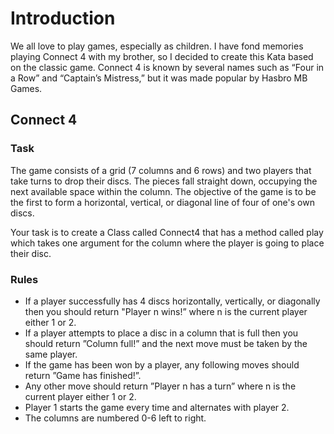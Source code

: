 # Introduction

We all love to play games, especially as children. I have fond memories playing Connect 4 with my brother, so I decided to create this Kata based on the classic game. Connect 4 is known by several names such as “Four in a Row” and “Captain’s Mistress,” but it was made popular by Hasbro MB Games.

## Connect 4

### Task

The game consists of a grid (7 columns and 6 rows) and two players that take turns to drop their discs. The pieces fall straight down, occupying the next available space within the column. The objective of the game is to be the first to form a horizontal, vertical, or diagonal line of four of one's own discs.

Your task is to create a Class called Connect4 that has a method called play which takes one argument for the column where the player is going to place their disc.

### Rules

- If a player successfully has 4 discs horizontally, vertically, or diagonally then you should return "Player n wins!” where n is the current player either 1 or 2.
- If a player attempts to place a disc in a column that is full then you should return ”Column full!” and the next move must be taken by the same player.
- If the game has been won by a player, any following moves should return ”Game has finished!”.
- Any other move should return ”Player n has a turn” where n is the current player either 1 or 2.
- Player 1 starts the game every time and alternates with player 2.
- The columns are numbered 0-6 left to right.
